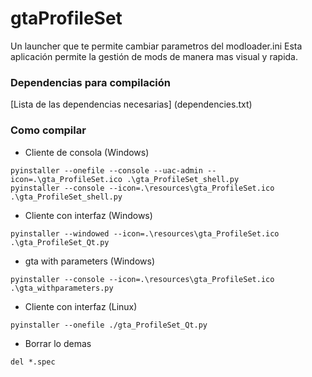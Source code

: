 # gtaProfileSet
Un launcher que te permite cambiar parametros del modloader.ini
Esta aplicación permite la gestión de mods de manera mas visual y rapida.

### Dependencias para compilación
[Lista de las dependencias necesarias] (dependencies.txt)

### Como compilar
- Cliente de consola (Windows)
```
pyinstaller --onefile --console --uac-admin --icon=.\gta_ProfileSet.ico .\gta_ProfileSet_shell.py
pyinstaller --console --icon=.\resources\gta_ProfileSet.ico .\gta_ProfileSet_shell.py
```

- Cliente con interfaz (Windows) 
```
pyinstaller --windowed --icon=.\resources\gta_ProfileSet.ico .\gta_ProfileSet_Qt.py
```

- gta with parameters (Windows)
```
pyinstaller --console --icon=.\resources\gta_ProfileSet.ico .\gta_withparameters.py
```

- Cliente con interfaz (Linux)
```
pyinstaller --onefile ./gta_ProfileSet_Qt.py
```

- Borrar lo demas
```
del *.spec
```
